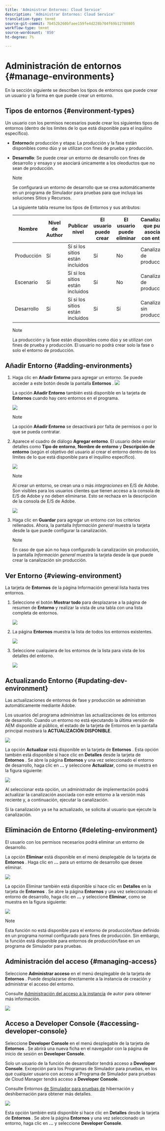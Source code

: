 ```yaml
---
title: 'Administrar Entornos: Cloud Service'
description: 'Administrar Entornos: Cloud Service'
translation-type: tm+mt
source-git-commit: 7b452b260bfaee159fe4d228b704f69b12780805
workflow-type: tm+mt
source-wordcount: '850'
ht-degree: 7%

---
```



# Administración de entornos {#manage-environments}

En la sección siguiente se describen los tipos de entornos que puede crear un usuario y la forma en que puede crear un entorno.

## Tipos de entornos {#environment-types}

Un usuario con los permisos necesarios puede crear los siguientes tipos de entornos (dentro de los límites de lo que está disponible para el inquilino específico).

* **Entorno**de producción y etapa:
La producción y la fase están disponibles como dúo y se utilizan con fines de prueba y producción.

* **Desarrollo**: Se puede crear un entorno de desarrollo con fines de desarrollo y ensayo y se asociará únicamente a los oleoductos que no sean de producción.

   >[!NOTE]
   >Se configurará un entorno de desarrollo que se crea automáticamente en un programa de Simulador para pruebas para que incluya las soluciones Sitios y Recursos.

   La siguiente tabla resume los tipos de Entornos y sus atributos:

   | Nombre | Nivel de Author | Publicar nivel | El usuario puede crear | El usuario puede eliminar | Canalización que puede asociarse con entorno |
   |--- |--- |--- |--- |---|---|
   | Producción | Sí | Sí si los sitios están incluidos | Sí | No | Canalización de producción |
   | Escenario | Sí | Sí si los sitios están incluidos | Sí | No | Canalización de producción |
   | Desarrollo | Sí | Sí si los sitios están incluidos | Sí | Sí | Canalización sin producción |

   >[!NOTE]
   >La producción y la fase están disponibles como dúo y se utilizan con fines de prueba y producción.  El usuario no podrá crear solo la fase o solo el entorno de producción.

## Añadir Entorno {#adding-environments}

1. Haga clic en **Añadir Entorno** para agregar un entorno. Se puede acceder a este botón desde la pantalla **Entornos** .
   ![](assets/environments-tab.png)

   La opción **Añadir Entorno** también está disponible en la tarjeta de **Entornos** cuando hay cero entornos en el programa.

   ![](assets/no-environments.png)

   >[!NOTE]
   >La opción **Añadir Entorno** se desactivará por falta de permisos o por lo que se pueda contratar.

1. Aparece el cuadro de diálogo **Agregar entorno**. El usuario debe enviar detalles como **Tipo de entorno**, **Nombre de entorno** y **Descripción de entorno** (según el objetivo del usuario al crear el entorno dentro de los límites de lo que está disponible para el inquilino específico).

   ![](assets/add-environment2.png)

   >[!NOTE]
   >Al crear un entorno, se crean una o más *integraciones* en E/S de Adobe. Son visibles para los usuarios clientes que tienen acceso a la consola de E/S de Adobe y no deben eliminarse. Esto se rechaza en la descripción de la consola de E/S de Adobe.

   ![](assets/add-environment-image1.png)

1. Haga clic en **Guardar** para agregar un entorno con los criterios rellenados.  Ahora, la pantalla *Información general* muestra la tarjeta desde la que puede configurar la canalización.

   >[!NOTE]
   >En caso de que aún no haya configurado la canalización sin producción, la pantalla *Información general* muestra la tarjeta desde la que puede crear la canalización sin producción.


## Ver Entorno {#viewing-environment}

La tarjeta de **Entornos** de la página Información general lista hasta tres entornos.

1. Seleccione el botón **Mostrar todo** para desplazarse a la página de resumen de **Entorno** y realizar la vista de una tabla con una lista completa de entornos.

   ![](assets/environment-view-1.png)

1. La página **Entornos** muestra la lista de todos los entornos existentes.

   ![](assets/environment-view-2.png)

1. Seleccione cualquiera de los entornos de la lista para vista de los detalles del entorno.

   ![](assets/environment-view-3.png)


## Actualizando Entorno {#updating-dev-environment}

Las actualizaciones de entornos de fase y producción se administran automáticamente mediante Adobe.

Los usuarios del programa administran las actualizaciones de los entornos de desarrollo. Cuando un entorno no está ejecutando la última versión de AEM disponible al público, el estado de la tarjeta de Entornos en la pantalla principal mostrará la **ACTUALIZACIÓN DISPONIBLE**.

![](assets/update-environ-1.png)


La opción **Actualizar** está disponible en la tarjeta de **Entornos** .
Esta opción también está disponible si hace clic en **Detalles** desde la tarjeta de **Entornos** . Se abre la página **Entornos** y una vez seleccionado el entorno de desarrollo, haga clic en **...** y seleccione **Actualizar**, como se muestra en la figura siguiente:

![](assets/environments-screen-update.png)

Al seleccionar esta opción, un administrador de implementación podrá actualizar la canalización asociada con este entorno a la versión más reciente y, a continuación, ejecutar la canalización.

Si la canalización ya se ha actualizado, se solicita al usuario que ejecute la canalización.

## Eliminación de Entorno {#deleting-environment}

El usuario con los permisos necesarios podrá eliminar un entorno de desarrollo.

La opción **Eliminar** está disponible en el menú desplegable de la tarjeta de **Entornos** . Haga clic en **...** para un entorno de desarrollo que desee eliminar.

![](assets/environ-delete.png)

La opción Eliminar también está disponible si hace clic en **Detalles** en la tarjeta de **Entornos** . Se abre la página **Entornos** y una vez seleccionado el entorno de desarrollo, haga clic en **...** y seleccione **Eliminar**, como se muestra en la figura siguiente:

![](assets/environ-delete-2.png)


>[!NOTE]
>
>Esta función no está disponible para el entorno de producción/fase definido en un programa normal configurado para fines de producción. Sin embargo, la función está disponible para entornos de producción/fase en un programa de Simulador para pruebas.

## Administración del acceso {#managing-access}

Seleccione **Administrar acceso** en el menú desplegable de la tarjeta de **Entornos** . Puede desplazarse directamente a la instancia de creación y administrar el acceso del entorno.

Consulte [Administración del acceso a la instancia](/help/onboarding/getting-access-to-aem-in-cloud/navigation.md#manage-access-aem) de autor para obtener más información.

![](assets/environ-manage-access.png)


## Acceso a Developer Console {#accessing-developer-console}

Seleccione **Developer Console** en el menú desplegable de la tarjeta de **Entornos** . Se abrirá una nueva ficha en el navegador con la página de inicio de sesión en **Developer Console**.

Solo un usuario de la función de desarrollador tendrá acceso a **Developer Console**. Excepción para los Programas de Simulador para pruebas, en los que cualquier usuario con acceso al Programa de Simulador para pruebas de Cloud Manager tendrá acceso a **Developer Console**.

Consulte Entornos [de Simulador para pruebas de](https://docs.adobe.com/content/help/en/experience-manager-cloud-service/onboarding/getting-access/cloud-service-programs/sandbox-programs.html#hibernating-introduction) hibernación y deshibernación para obtener más detalles.


![](assets/environ-dev-console.png)

Esta opción también está disponible si hace clic en **Detalles** desde la tarjeta de **Entornos** . Se abre la página **Entornos** y una vez seleccionado un entorno, haga clic en **...** y seleccione **Developer Console**.


